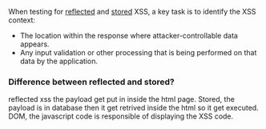 When testing for [reflected](https://portswigger.net/web-security/cross-site-scripting/reflected) and [stored](https://portswigger.net/web-security/cross-site-scripting/stored) XSS, a key task is to identify the XSS context:
- The location within the response where attacker-controllable data appears.
- Any input validation or other processing that is being performed on that data by the application.

### Difference between reflected and stored?
reflected xss the payload get put in inside the html page.
Stored, the payload is in database then it get retrived inside the html so it get executed.
DOM, the javascript code is responsible of displaying the XSS code.
